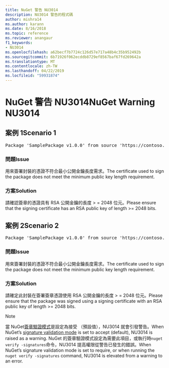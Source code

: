 ```yaml
---
title: NuGet 警告 NU3014
description: NU3014 警告的程式碼
author: mishra14
ms.author: karann
ms.date: 8/16/2018
ms.topic: reference
ms.reviewer: anangaur
f1_keywords:
- NU3014
ms.openlocfilehash: a62becf7b7724c126d57e717a48b4c35b952492b
ms.sourcegitcommit: 6b71926f062ecddb8729ef8567baf67fd269642a
ms.translationtype: MT
ms.contentlocale: zh-TW
ms.lasthandoff: 04/22/2019
ms.locfileid: "59931874"
---
```

# <a name="nuget-warning-nu3014"></a><span data-ttu-id="186f6-103">NuGet 警告 NU3014</span><span class="sxs-lookup"><span data-stu-id="186f6-103">NuGet Warning NU3014</span></span>

## <a name="scenario-1"></a><span data-ttu-id="186f6-104">案例 1</span><span class="sxs-lookup"><span data-stu-id="186f6-104">Scenario 1</span></span>

<pre>Package 'SamplePackage v1.0.0' from source 'https://contoso.com/index.json': The signing certificate does not meet a minimum public key length requirement.</pre>

### <a name="issue"></a><span data-ttu-id="186f6-105">問題</span><span class="sxs-lookup"><span data-stu-id="186f6-105">Issue</span></span>

<span data-ttu-id="186f6-106">用來簽署封裝的憑證不符合最小公開金鑰長度需求。</span><span class="sxs-lookup"><span data-stu-id="186f6-106">The certificate used to sign the package does not meet the minimum public key length requirement.</span></span>


### <a name="solution"></a><span data-ttu-id="186f6-107">方案</span><span class="sxs-lookup"><span data-stu-id="186f6-107">Solution</span></span>

<span data-ttu-id="186f6-108">請確認簽章的憑證具有 RSA 公開金鑰的長度 > = 2048 位元。</span><span class="sxs-lookup"><span data-stu-id="186f6-108">Please ensure that the signing certificate has an RSA public key of length >= 2048 bits.</span></span>



## <a name="scenario-2"></a><span data-ttu-id="186f6-109">案例 2</span><span class="sxs-lookup"><span data-stu-id="186f6-109">Scenario 2</span></span>

<pre>Package 'SamplePackage v1.0.0' from source 'https://contoso.com/index.json': The primary signature's certificate does not meet a minimum public key length requirement.</pre>

### <a name="issue"></a><span data-ttu-id="186f6-110">問題</span><span class="sxs-lookup"><span data-stu-id="186f6-110">Issue</span></span>

<span data-ttu-id="186f6-111">用來簽署封裝的憑證不符合最小公開金鑰長度需求。</span><span class="sxs-lookup"><span data-stu-id="186f6-111">The certificate used to sign the package does not meet the minimum public key length requirement.</span></span>


### <a name="solution"></a><span data-ttu-id="186f6-112">方案</span><span class="sxs-lookup"><span data-stu-id="186f6-112">Solution</span></span>

<span data-ttu-id="186f6-113">請確定此封裝在簽署簽章憑證使用 RSA 公開金鑰的長度 > = 2048 位元。</span><span class="sxs-lookup"><span data-stu-id="186f6-113">Please ensure that the package was signed using a signing certificate with an RSA public key of length >= 2048 bits.</span></span>


> [!Note]
> <span data-ttu-id="186f6-114">當 NuGet[簽章驗證模式](https://docs.microsoft.com/en-us/nuget/consume-packages/installing-signed-packages#configure-package-signature-requirements)是設定為接受 （預設值），NU3014 就會引發警告。</span><span class="sxs-lookup"><span data-stu-id="186f6-114">When NuGet’s [signature validation mode](https://docs.microsoft.com/en-us/nuget/consume-packages/installing-signed-packages#configure-package-signature-requirements) is set to accept (default), NU3014 is raised as a warning.</span></span> <span data-ttu-id="186f6-115">NuGet 的簽章驗證模式設定為需要此項目，或執行時`nuget verify -signatures`命令，NU3014 提高權限從警告已發生的錯誤。</span><span class="sxs-lookup"><span data-stu-id="186f6-115">When NuGet’s signature validation mode is set to require, or when running the `nuget verify -signatures` command, NU3014 is elevated from a warning to an error.</span></span> 
